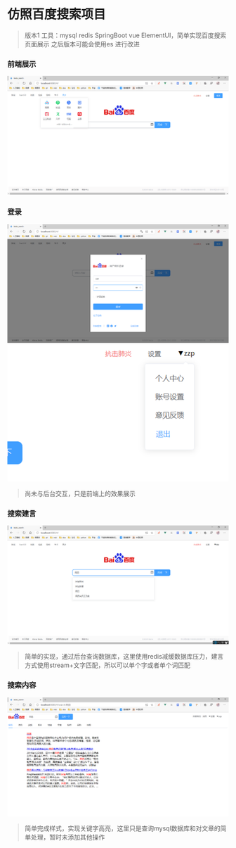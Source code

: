 # 仿照百度搜索项目
> 版本1 工具：mysql redis SpringBoot vue ElementUI，简单实现百度搜索页面展示
> 之后版本可能会使用es 进行改进
### 前端展示
![img](imgs\1.png)

### 登录
![img](imgs\2.png)
![img](imgs\3.png)
> 尚未与后台交互，只是前端上的效果展示

### 搜索建言
![img](imgs\4.png)
> 简单的实现，通过后台查询数据库，这里使用redis减缓数据库压力，建言方式使用stream+文字匹配，所以可以单个字或者单个词匹配

### 搜索内容
![img](imgs\5.png)
> 简单完成样式，实现关键字高亮，这里只是查询mysql数据库和对文章的简单处理，暂时未添加其他操作
